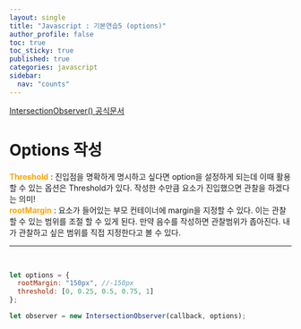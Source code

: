 ```yaml
---
layout: single
title: "Javascript : 기본연습5 (options)"
author_profile: false
toc: true
toc_sticky: true
published: true
categories: javascript
sidebar:
  nav: "counts"
---
```


<div class="notice--primary">
<a href="https://developer.mozilla.org/en-US/docs/Web/API/Intersection_Observer_API" target="_blank">IntersectionObserver() 공식문서</a>
</div>

#  **Options 작성**

<div class="notice--info">
<b style="color:orange">Threshold</b> : 진입점을 명확하게 명시하고 싶다면 option을 설정하게 되는데 이때 활용할 수 있는 옵션은 Threshold가 있다. 작성한 수만큼 요소가 진입했으면 관찰을 하겠다는 의미!
</div>

<div class="notice--info">
<b style="color:orange">rootMargin</b> : 요소가 들어있는 부모 컨테이너에 margin을 지정할 수 있다. 이는 관찰할 수 있는 범위를 조절 할 수 있게 된다. 만약 음수를 작성하면 관찰범위가 좁아진다. 내가 관찰하고 싶은 범위를 직접 지정한다고 볼 수 있다.
</div>

<hr>
<br>

```javascript
let options = {
  rootMargin: "150px", //-150px
  threshold: [0, 0.25, 0.5, 0.75, 1]
};

let observer = new IntersectionObserver(callback, options);
```